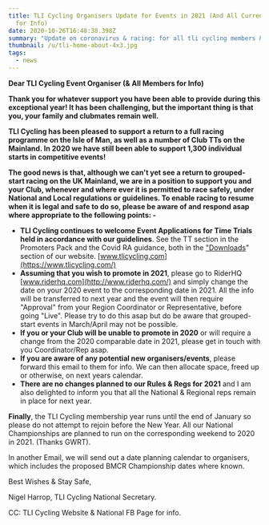 ```yaml
---
title: TLI Cycling Organisers Update for Events in 2021 (And All Current Members
  for Info)
date: 2020-10-26T16:48:38.398Z
summary: "Update on coronavirus & racing: for all tli cycling members & supporters"
thumbnail: /u/tli-home-about-4x3.jpg
tags:
  - news
---
```

**Dear TLI Cycling Event Organiser (& All Members for Info)**

**Thank you for whatever support you have been able to provide during this exceptional year! It has been challenging, but the important thing is that you, your family and clubmates remain well.**

**TLI Cycling has been pleased to support a return to a full racing programme on the Isle of Man, as well as a number of Club TTs on the Mainland. In 2020 we have still been able to support 1,300 individual starts in competitive events!**

**The good news is that, although we can't yet see a return to grouped-start racing on the UK Mainland, we are in a position to support you and your Club, whenever and where ever it is permitted to race safely, under National and Local regulations or guidelines. To enable racing to resume when it is legal and safe to do so, please be aware of and respond asap where appropriate to the following points: -**

* **TLI Cycling continues to welcome Event Applications for Time Trials held in accordance with our guidelines**. See the TT section in the Promoters Pack and the Covid RA guidance, both in the ["Downloads](https://www.tlicycling.com/downloads/)" section of our website. [www.tlicycling.com](https://www.tlicycling.com/)
* **Assuming that you wish to promote in 2021**, please go to RiderHQ [www.riderhq.com](http://www.riderhq.com/) and simply change the date on your 2020 event to the corresponding date in 2021. All the info will be transferred to next year and the event will then require "Approval" from your Region Coordinator or Representative, before going "Live". Please try to do this asap but do be aware that grouped-start events in March/April may not be possible.
* **If you or your Club will be unable to promote in 2020** or will require a change from the 2020 comparable date in 2021, please get in touch with you Coordinator/Rep asap.
* **If you are aware of any potential new organisers/events**, please forward this email to them for info. We can then allocate space, freed up or otherwise, on next years calendar.
* **There are no changes planned to our Rules & Regs for 2021** and I am also delighted to inform you that all the National & Regional reps remain in place for next year.

**Finally**, the TLI Cycling membership year runs until the end of January so please do not attempt to rejoin before the New Year. All our National Championships are planned to run on the corresponding weekend to 2020 in 2021. (Thanks GWRT).

In another Email, we will send out a date planning calendar to organisers, which includes the proposed BMCR Championship dates where known.

Best Wishes & Stay Safe,

Nigel Harrop, TLI Cycling National Secretary.

CC: TLI Cycling Website & National FB Page for info.